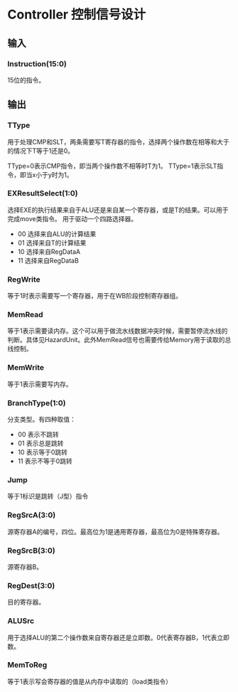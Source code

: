 # Controller 控制信号设计

## 输入
### Instruction(15:0)
15位的指令。

## 输出
### TType
用于处理CMP和SLT，两条需要写T寄存器的指令，选择两个操作数在相等和大于的情况下T等于1还是0。

TType=0表示CMP指令，即当两个操作数不相等时T为1。
TType=1表示SLT指令，即当x小于y时为1。

### EXResultSelect(1:0)
选择EXE的执行结果来自于ALU还是来自某一个寄存器，或是T的结果。可以用于完成move类指令。
用于驱动一个四路选择器。
* 00 选择来自ALU的计算结果
* 01 选择来自T的计算结果
* 10 选择来自RegDataA
* 11 选择来自RegDataB

### RegWrite
等于1时表示需要写一个寄存器，用于在WB阶段控制寄存器组。

### MemRead
等于1表示需要读内存。这个可以用于做流水线数据冲突时候，需要暂停流水线的判断。具体见HazardUnit。此外MemRead信号也需要传给Memory用于读取的总线控制。

### MemWrite
等于1表示需要写内存。

### BranchType(1:0)
分支类型。有四种取值：
* 00 表示不跳转
* 01 表示总是跳转
* 10 表示等于0跳转
* 11 表示不等于0跳转

### Jump
等于1标识是跳转（J型）指令

### RegSrcA(3:0)
源寄存器A的编号，四位。最高位为1是通用寄存器，最高位为0是特殊寄存器。

### RegSrcB(3:0)
源寄存器B。

### RegDest(3:0)
目的寄存器。

### ALUSrc
用于选择ALU的第二个操作数来自寄存器还是立即数。0代表寄存器B，1代表立即数。

### MemToReg
等于1表示写会寄存器的值是从内存中读取的（load类指令）
